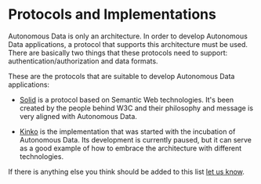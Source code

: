 # Protocols and Implementations

Autonomous Data is only an architecture. In order to develop Autonomous Data applications, a protocol that supports this architecture must be used. There are basically two things that these protocols need to support: authentication/authorization and data formats.

These are the protocols that are suitable to develop Autonomous Data applications:

- [Solid](https://solid.mit.edu) is a protocol based on Semantic Web technologies. It's been created by the people behind W3C and their philosophy and message is very aligned with Autonomous Data.

- [Kinko](https://github.com/noeldemartin/kinko) is the implementation that was started with the incubation of Autonomous Data. Its development is currently paused, but it can serve as a good example of how to embrace the architecture with different technologies.

If there is anything else you think should be added to this list [let us know](https://github.com/noeldemartin/autonomous-data/issues/new).
